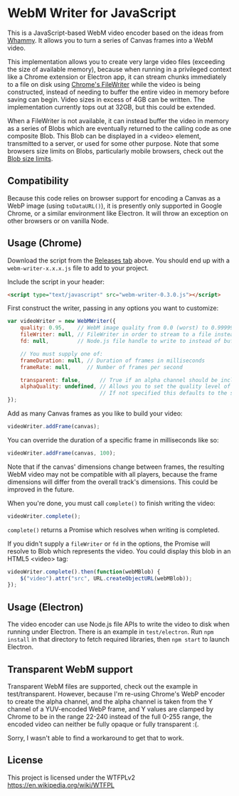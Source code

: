 # WebM Writer for JavaScript

This is a JavaScript-based WebM video encoder based on the ideas from [Whammy][]. It allows you to turn a series of 
Canvas frames into a WebM video.

This implementation allows you to create very large video files (exceeding the size of available memory), because when
running in a privileged context like a Chrome extension or Electron app, it can stream chunks immediately to a file on disk 
using [Chrome's FileWriter][] while the video is being constructed, instead of needing to buffer the entire video in
memory before saving can begin. Video sizes in excess of 4GB can be written. The implementation currently tops out at 
32GB, but this could be extended.

When a FileWriter is not available, it can instead buffer the video in memory as a series of Blobs which are eventually 
returned to the calling code as one composite Blob. This Blob can be displayed in a &lt;video&gt; element, transmitted 
to a server, or used for some other purpose. Note that some browsers size limits on Blobs, particularly mobile 
browsers, check out the [Blob size limits][].

[Chrome's FileWriter]: https://developer.chrome.com/apps/fileSystem
[Whammy]: https://github.com/antimatter15/whammy
[Blob size limits]: https://github.com/eligrey/FileSaver.js/

## Compatibility

Because this code relies on browser support for encoding a Canvas as a WebP image (using `toDataURL()`), it is presently
only supported in Google Chrome, or a similar environment like Electron. It will throw an exception on other browsers or
on vanilla Node.

## Usage (Chrome)

Download the script from the [Releases tab][] above. You should end up with a `webm-writer-x.x.x.js` file to add to your
project.

[Releases tab]: https://github.com/thenickdude/webm-writer-js/releases

Include the script in your header:

```html
<script type="text/javascript" src="webm-writer-0.3.0.js"></script>
```

First construct the writer, passing in any options you want to customize:

```js
var videoWriter = new WebMWriter({
    quality: 0.95,    // WebM image quality from 0.0 (worst) to 0.99999 (best), 1.00 (VP8L lossless) is not supported
    fileWriter: null, // FileWriter in order to stream to a file instead of buffering to memory (optional)
    fd: null,         // Node.js file handle to write to instead of buffering to memory (optional)

    // You must supply one of:
    frameDuration: null, // Duration of frames in milliseconds
    frameRate: null,     // Number of frames per second

    transparent: false,      // True if an alpha channel should be included in the video
    alphaQuality: undefined, // Allows you to set the quality level of the alpha channel separately.
                             // If not specified this defaults to the same value as `quality`.
});
```

Add as many Canvas frames as you like to build your video:

```js
videoWriter.addFrame(canvas);
```

You can override the duration of a specific frame in milliseconds like so:

```js
videoWriter.addFrame(canvas, 100);
```

Note that if the canvas' dimensions change between frames, the resulting WebM video may not be compatible with all players,
because the frame dimensions will differ from the overall track's dimensions. This could be improved in the future.

When you're done, you must call `complete()` to finish writing the video:

```js
videoWriter.complete();
```

`complete()` returns a Promise which resolves when writing is completed.

If you didn't supply a `fileWriter` or `fd` in the options, the Promise will resolve to Blob which represents the video. You
could display this blob in an HTML5 &lt;video&gt; tag:

```js
videoWriter.complete().then(function(webMBlob) {
    $("video").attr("src", URL.createObjectURL(webMBlob));
});
```

## Usage (Electron)

The video encoder can use Node.js file APIs to write the video to disk when running under Electron. There is an example
in `test/electron`. Run `npm install` in that directory to fetch required libraries, then `npm start` to launch Electron.

## Transparent WebM support

Transparent WebM files are supported, check out the example in test/transparent. However, because I'm re-using Chrome's 
WebP encoder to create the alpha channel, and the alpha channel is taken from the Y channel of a YUV-encoded WebP frame, 
and Y values are clamped by Chrome to be in the range 22-240 instead of the full 0-255 range, the encoded video can 
neither be fully opaque or fully transparent :(.

Sorry, I wasn't able to find a workaround to get that to work.  

## License

This project is licensed under the WTFPLv2 https://en.wikipedia.org/wiki/WTFPL
